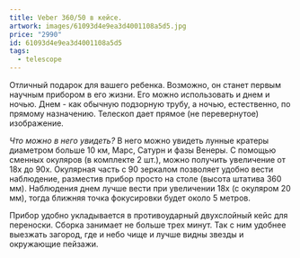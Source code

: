 ```yaml
---
title: Veber 360/50 в кейсе.
artwork: images/61093d4e9ea3d4001108a5d5.jpg
price: "2990"
id: 61093d4e9ea3d4001108a5d5
tags:
  - telescope
---
```

Отличный подарок для вашего ребенка. Возможно, он станет первым научным прибором в его жизни. Его можно использовать и днем и ночью. Днем - как обычную подзорную трубу, а ночью, естественно, по прямому назначению. Телескоп дает прямое (не перевернутое) изображение. 

*Что можно в него увидеть?* В него можно увидеть лунные кратеры диаметром больше 10 км, Марс, Сатурн и фазы Венеры. С помощью сменных окуляров (в комплекте 2 шт.), можно получить увеличение от 18х до 90х. Окулярная часть с 90 зеркалом позволяет удобно вести наблюдение, разместив прибор просто на столе (высота штатива 360 мм). Наблюдения днем лучше вести при увеличении 18х (с окуляром 20 мм), тогда ближняя точка фокусировки будет около 5 метров. 

Прибор удобно укладывается в противоударный двухслойный кейс для переноски. Сборка занимает не больше трех минут. Так с ним удобнее выезжать загород, где и небо чище и лучше видны звезды и окружающие пейзажи.